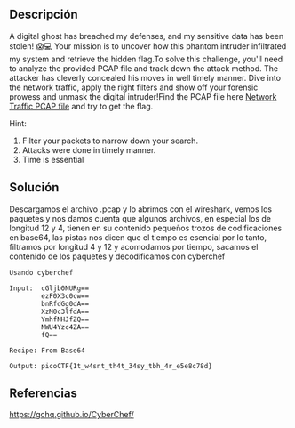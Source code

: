 ## Descripción 
A digital ghost has breached my defenses, and my sensitive data has been stolen! 😱💻 Your mission is to uncover how this phantom intruder infiltrated my system and retrieve the hidden flag.To solve this challenge, you'll need to analyze the provided PCAP file and track down the attack method. The attacker has cleverly concealed his moves in well timely manner. Dive into the network traffic, apply the right filters and show off your forensic prowess and unmask the digital intruder!Find the PCAP file here [Network Traffic PCAP file](https://challenge-files.picoctf.net/c_verbal_sleep/960abba2fdbc9be5013ef87f1df67213e9b63d4561d7a8c8c1ce7a4ce40a547e/myNetworkTraffic.pcap) and try to get the flag.

Hint:
1. Filter your packets to narrow down your search.
2. Attacks were done in timely manner.
3. Time is essential

## Solución 

Descargamos el archivo .pcap y lo abrimos con el wireshark, vemos los paquetes y nos damos cuenta que algunos archivos, en especial los de longitud 12 y 4, tienen en su contenido pequeños trozos de codificaciones en base64, las pistas nos dicen que el tiempo es esencial por lo tanto, filtramos por longitud 4 y 12 y acomodamos por tiempo, sacamos el contenido de los paquetes y decodificamos con cyberchef

```
Usando cyberchef

Input:  cGljb0NURg==
		ezF0X3c0cw==
		bnRfdGg0dA==
		XzM0c3lfdA==
		YmhfNHJfZQ==
		NWU4Yzc4ZA==
		fQ==

Recipe: From Base64

Output: picoCTF{1t_w4snt_th4t_34sy_tbh_4r_e5e8c78d}
```

## Referencias
https://gchq.github.io/CyberChef/